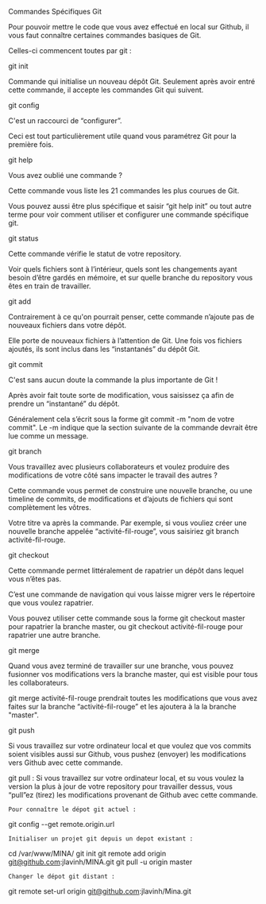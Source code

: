 Commandes Spécifiques Git


Pour pouvoir mettre le code que vous avez effectué en local sur Github, il vous faut connaître certaines commandes basiques de Git.

Celles-ci commencent toutes par git :

git init

Commande qui initialise un nouveau dépôt Git. Seulement après avoir entré cette commande, il accepte les commandes Git qui suivent.

git config

C'est un raccourci de “configurer”.

Ceci est tout particulièrement utile quand vous paramétrez Git pour la première fois.

git help

Vous avez oublié une commande ?

Cette commande vous liste les 21 commandes les plus courues de Git.

Vous pouvez aussi être plus spécifique et saisir “git help init” ou tout autre terme pour voir comment utiliser et configurer une commande spécifique git.

git status

Cette commande vérifie le statut de votre repository.

Voir quels fichiers sont à l’intérieur, quels sont les changements ayant besoin d’être gardés en mémoire, et sur quelle branche du repository vous êtes en train de travailler.

git add

Contrairement à ce qu'on pourrait penser, cette commande n’ajoute pas de nouveaux fichiers dans votre dépôt.

Elle porte de nouveaux fichiers à l’attention de Git. Une fois vos fichiers ajoutés, ils sont inclus dans les “instantanés” du dépôt Git.

git commit

C'est sans aucun doute la commande la plus importante de Git !

Après avoir fait toute sorte de modification, vous saisissez ça afin de prendre un “instantané” du dépôt.

Généralement cela s’écrit sous la forme git commit -m "nom de votre commit". Le -m indique que la section suivante de la commande devrait être lue comme un message.

git branch

Vous travaillez avec plusieurs collaborateurs et voulez produire des modifications de votre côté sans impacter le travail des autres ?

Cette commande vous permet de construire une nouvelle branche, ou une timeline de commits, de modifications et d’ajouts de fichiers qui sont complètement les vôtres.

Votre titre va après la commande. Par exemple, si vous vouliez créer une nouvelle branche appelée “activité-fil-rouge”, vous saisiriez git branch activité-fil-rouge.

git checkout

Cette commande permet littéralement de rapatrier un dépôt dans lequel vous n’êtes pas.

C’est une commande de navigation qui vous laisse migrer vers le répertoire que vous voulez rapatrier.

Vous pouvez utiliser cette commande sous la forme git checkout master pour rapatrier la branche master, ou git checkout activité-fil-rouge pour rapatrier une autre branche.

git merge

Quand vous avez terminé de travailler sur une branche, vous pouvez fusionner vos modifications vers la branche master, qui est visible pour tous les collaborateurs.

git merge activité-fil-rouge prendrait toutes les modifications que vous avez faites sur la branche “activité-fil-rouge” et les ajoutera à la la branche "master".

git push

Si vous travaillez sur votre ordinateur local et que voulez que vos commits soient visibles aussi sur Github, vous pushez (envoyer) les modifications vers Github avec cette commande.

git pull : Si vous travaillez sur votre ordinateur local, et su vous voulez la version la plus à jour de votre repository pour travailler dessus, vous “pull”ez (tirez) les modifications provenant de Github avec cette commande.

<pre><code>Pour connaître le dépot git actuel :</pre></code>
git config --get remote.origin.url

<pre><code>Initialiser un projet git depuis un depot existant :</pre></code>
cd /var/www/MINA/
 git init
 git remote add origin git@github.com:jlavinh/MINA.git
 git pull -u origin master

<pre><code>Changer le dépot git distant :</pre></code>
git remote set-url origin git@github.com:jlavinh/Mina.git
